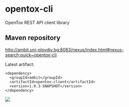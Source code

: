 opentox-cli
===========

OpenTox REST API client library

Maven repository
---

 http://ambit.uni-plovdiv.bg:8083/nexus/index.html#nexus-search;quick~opentox-cli

Latest artifact: 

```` 
<dependency>
  <groupId>ambit</groupId>
  <artifactId>opentox-client</artifactId>
  <version>1.0.3-SNAPSHOT</version>
</dependency>
````

<a href='http://opentox.org'><img src='http://opentox.org/logo.png'></a>







